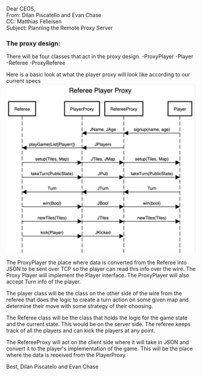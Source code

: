 Dear CEOS,<br>
From: Dilan Piscatello and Evan Chase<br>
CC: Matthias Felleisen<br>
Subject: Planning the Remote Proxy Server<br>

### The proxy design:

There will be four classes that act in the proxy design.
-ProxyPlayer
-Player
-Referee
-ProxyReferee

Here is a basic look at what the player proxy will look like according to our current specs
![](images/player_referee_proxy.png?raw=true)

<p> The ProxyPlayer the place where data is converted from the Referee into JSON to be sent over TCP so the player can 
read this info over the wire. The Proxy Player will implement the Player interface. The ProxyPlayer will also accept Turn
info of the player. </p>

<p> The player class will be the class on the other side of the wire from the referee that does the logic to create a turn action on some 
given map and determine their move with some strategy of their choosing.</p>

<p> The Referee class will be the class that holds the logic for the game state and the current state. This would be on the server side.
The referee keeps track of all the players and can kick the players at any point.</p>

<p> The RefereeProxy will act on the client side where it will take in JSON and convert it to the player's implementation of the game. 
This will be the place where the data is received from the PlayerProxy.</p>




Best,
Dilan Piscatelo and Evan Chase